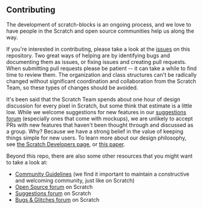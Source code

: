## Contributing
The development of scratch-blocks is an ongoing process,
and we love to have people in the Scratch and open source communities help us along the way.

If you're interested in contributing, please take a look at the
[issues](https://github.com/LLK/scratch-blocks/issues) on this repository.
Two great ways of helping are by identifying bugs and documenting them as issues,
or fixing issues and creating pull requests. When submitting pull requests please be patient
-- it can take a while to find time to review them.
The organization and class structures can't be radically changed without significant coordination
and collaboration from the Scratch Team, so these types of changes should be avoided.

It's been said that the Scratch Team spends about one hour of design discussion for every pixel in Scratch,
but some think that estimate is a little low. While we welcome suggestions for new features in our
[suggestions forum](https://scratch.mit.edu/discuss/1/) (especially ones that come with mockups), we are unlikely to accept PRs with
new features that haven't been thought through and discussed as a group. Why? Because we have a strong belief
in the value of keeping things simple for new users. To learn more about our design philosophy,
see [the Scratch Developers page](https://scratch.mit.edu/developers), or
[this paper](http://web.media.mit.edu/~mres/papers/Scratch-CACM-final.pdf).

Beyond this repo, there are also some other resources that you might want to take a look at:
* [Community Guidelines](https://github.com/LLK/scratch-www/wiki/Community-Guidelines) (we find it important to maintain a constructive and welcoming community, just like on Scratch)
* [Open Source forum](https://scratch.mit.edu/discuss/49/) on Scratch
* [Suggestions forum](https://scratch.mit.edu/discuss/1/) on Scratch
* [Bugs & Glitches forum](https://scratch.mit.edu/discuss/3/) on Scratch
